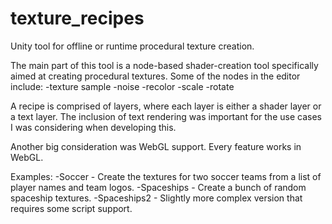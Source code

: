 # texture_recipes
Unity tool for offline or runtime procedural texture creation.

The main part of this tool is a node-based shader-creation tool specifically aimed at creating procedural textures. Some of the nodes in the editor include:
-texture sample
-noise
-recolor
-scale
-rotate

A recipe is comprised of layers, where each layer is either a shader layer or a text layer. The inclusion of text rendering was important for the use cases I was considering when developing this.

Another big consideration was WebGL support. Every feature works in WebGL.

Examples:
-Soccer - Create the textures for two soccer teams from a list of player names and team logos.
-Spaceships - Create a bunch of random spaceship textures.
-Spaceships2 - Slightly more complex version that requires some script support.